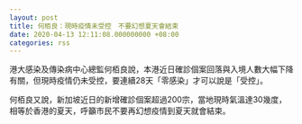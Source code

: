 ```yaml
---
layout: post
title: 何栢良：現時疫情未受控　不要幻想夏天會結束
date: 2020-04-13 12:11:08.000000000 +08:00
categories: rss
---
```


港大感染及傳染病中心總監何栢良說，本港近日確診個案回落與入境人數大幅下降有關，但現時疫情仍未受控，要連續28天「零感染」才可以說是「受控」。

何栢良又說，新加坡近日的新增確診個案超過200宗，當地現時氣溫達30幾度，相等於香港的夏天，呼籲市民不要再幻想疫情到夏天就會結束。
